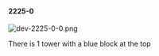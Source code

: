 #### 2225-0
![dev-2225-0-0.png](https://github.com/lil-lab/nlvr/raw/master/nlvr/dev/images/1/dev-2225-0-0.png "dev-2225-0-0.png")

There is 1 tower with a blue block at the top
